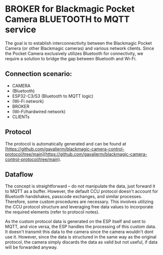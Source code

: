 # BROKER for Blackmagic Pocket Camera BLUETOOTH to MQTT service

The goal is to establish interconnectivity between the Blackmagic Pocket Camera (or other Blackmagic cameras) and various network clients. Since the Pocket Camera exclusively utilizes Bluetooth for connectivity, we require a solution to bridge the gap between Bluetooth and Wi-Fi.

## Connection scenario:
- CAMERA
- (Bluetooth)
- ESP32-C3/S3 (Bluetooth to MQTT logic)
- (Wi-Fi network)
- BROKER
- (Wi-Fi/hardwired network)
- CLIENTs

## Protocol
The protocol is automatically generated and can be found at [https://github.com/gavalierm/blackmagic-camera-control-protocol/tree/main](https://github.com/gavalierm/blackmagic-camera-control-protocol/tree/main).

## Dataflow
The concept is straightforward – do not manipulate the data, just forward it to MQTT as a buffer. However, the default CCU protocol doesn't account for Bluetooth handshakes, passcode exchanges, and similar processes. Therefore, some custom procedures are necessary. This involves utilizing the CCU protocol structure and leveraging free data values to incorporate the required elements (refer to protocol notes).

As the custom protocol data is generated on the ESP itself and sent to MQTT, and vice versa, the ESP handles the processing of this custom data. It doesn't transmit this data to the camera since the camera wouldn't dont use it. However, since the data is structured in the same way as the original protocol, the camera simply discards the data as valid but not useful, if data will be forwarded anyway.

